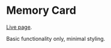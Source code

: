# Memory Card

[Live page](https://vqnguyen94.github.io/memory-card/).

Basic functionality only, minimal styling.
